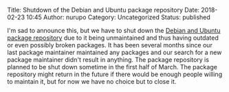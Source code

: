 Title: Shutdown of the Debian and Ubuntu package repository
Date: 2018-02-23 10:45
Author: nurupo
Category: Uncategorized
Status: published

I'm sad to announce this, but we have to shut down the [Debian and
Ubuntu package repository](https://pkg.tox.chat/debian/) due to it being
unmaintained and thus having outdated or even possibly broken packages.
It has been several months since our last package maintainer maintained
any packages and our search for a new package maintainer didn't result
in anything. The package repository is planned to be shut down sometime
in the first half of March. The package repository might return in the
future if there would be enough people willing to maintain it, but for
now we have no choice but to close it.
